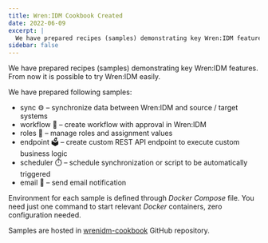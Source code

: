 ```yaml
---
title: Wren:IDM Cookbook Created
date: 2022-06-09
excerpt: |
  We have prepared recipes (samples) demonstrating key Wren:IDM features.
sidebar: false
---
```


<Post>

We have prepared recipes (samples) demonstrating key Wren:IDM features.
From now it is possible to try Wren:IDM easily.

We have prepared following samples:

* sync :gear: – synchronize data between Wren:IDM and source / target systems
* workflow :memo: – create workflow with approval in Wren:IDM
* roles :closed_lock_with_key: – manage roles and assignment values
* endpoint :ballot_box: – create custom REST API endpoint to execute custom business logic
* scheduler :stopwatch: – schedule synchronization or script to be automatically triggered
* email :email: – send email notification

Environment for each sample is defined through *Docker Compose* file.
You need just one command to start relevant *Docker* containers, zero configuration needed.

Samples are hosted in [wrenidm-cookbook](https://github.com/WrenSecurity/wrenidm-cookbook)
GitHub repository.

</Post>